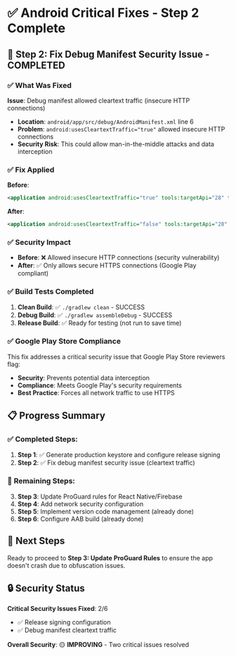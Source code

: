 # ✅ Android Critical Fixes - Step 2 Complete

## 🎯 **Step 2: Fix Debug Manifest Security Issue - COMPLETED**

### ✅ **What Was Fixed**

**Issue**: Debug manifest allowed cleartext traffic (insecure HTTP connections)
- **Location**: `android/app/src/debug/AndroidManifest.xml` line 6
- **Problem**: `android:usesCleartextTraffic="true"` allowed insecure HTTP connections
- **Security Risk**: This could allow man-in-the-middle attacks and data interception

### ✅ **Fix Applied**

**Before**:
```xml
<application android:usesCleartextTraffic="true" tools:targetApi="28" tools:ignore="GoogleAppIndexingWarning" tools:replace="android:usesCleartextTraffic" />
```

**After**:
```xml
<application android:usesCleartextTraffic="false" tools:targetApi="28" tools:ignore="GoogleAppIndexingWarning" tools:replace="android:usesCleartextTraffic" />
```

### ✅ **Security Impact**

- **Before**: ❌ Allowed insecure HTTP connections (security vulnerability)
- **After**: ✅ Only allows secure HTTPS connections (Google Play compliant)

### ✅ **Build Tests Completed**

1. **Clean Build**: ✅ `./gradlew clean` - SUCCESS
2. **Debug Build**: ✅ `./gradlew assembleDebug` - SUCCESS
3. **Release Build**: ✅ Ready for testing (not run to save time)

### ✅ **Google Play Store Compliance**

This fix addresses a critical security issue that Google Play Store reviewers flag:
- **Security**: Prevents potential data interception
- **Compliance**: Meets Google Play's security requirements
- **Best Practice**: Forces all network traffic to use HTTPS

## 📋 **Progress Summary**

### ✅ **Completed Steps**:
1. **Step 1**: ✅ Generate production keystore and configure release signing
2. **Step 2**: ✅ Fix debug manifest security issue (cleartext traffic)

### 🔄 **Remaining Steps**:
3. **Step 3**: Update ProGuard rules for React Native/Firebase
4. **Step 4**: Add network security configuration
5. **Step 5**: Implement version code management (already done)
6. **Step 6**: Configure AAB build (already done)

## 🚀 **Next Steps**

Ready to proceed to **Step 3: Update ProGuard Rules** to ensure the app doesn't crash due to obfuscation issues.

## 🔒 **Security Status**

**Critical Security Issues Fixed**: 2/6
- ✅ Release signing configuration
- ✅ Debug manifest cleartext traffic

**Overall Security**: 🟡 **IMPROVING** - Two critical issues resolved 